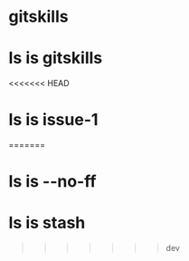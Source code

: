 # gitskills
# Is is gitskills
<<<<<<< HEAD
# Is is issue-1
=======
# Is is --no-ff
# Is is stash
>>>>>>> dev

